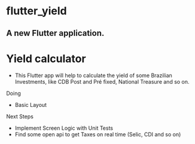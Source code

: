 # flutter_yield

## A new Flutter application.


# Yield calculator

  - This Flutter app will help to calculate the yield of some Brazilian Investments, like CDB Post and Pré fixed, National Treasure and so on.

Doing
  - Basic Layout

Next Steps
  - Implement Screen Logic with Unit Tests
  - Find some open api to get Taxes on real time (Selic, CDI and so on)

